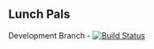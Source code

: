 ## Lunch Pals

Development Branch - [![Build Status](https://travis-ci.org/reustonium/Lunch-Pals.svg?branch=develop)](https://travis-ci.org/reustonium/Lunch-Pals)
